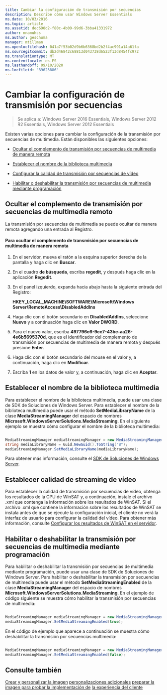 ```yaml
---
title: Cambiar la configuración de transmisión por secuencias
description: Describe cómo usar Windows Server Essentials
ms.date: 10/03/2016
ms.topic: article
ms.assetid: dec690d2-f80c-4b09-99d6-3bba41331972
author: nnamuhcs
ms.author: geschuma
manager: mtillman
ms.openlocfilehash: 041a7f53b02d9b6b6368bd2b2f4ac991a14a61fa
ms.sourcegitcommit: db2d46842c68813d043738d6523f13d8454fc972
ms.translationtype: MT
ms.contentlocale: es-ES
ms.lasthandoff: 09/10/2020
ms.locfileid: "89623886"
---
```

# <a name="change-media-streaming-settings"></a>Cambiar la configuración de transmisión por secuencias

>Se aplica a: Windows Server 2016 Essentials, Windows Server 2012 R2 Essentials, Windows Server 2012 Essentials

Existen varias opciones para cambiar la configuración de la transmisión por secuencias de multimedia. Están disponibles las siguientes opciones:

-   [Ocultar el complemento de transmisión por secuencias de multimedia de manera remota](Change-Media-Streaming-Settings.md#BKMK_DisableRemote)

-   [Establecer el nombre de la biblioteca multimedia](Change-Media-Streaming-Settings.md#BKMK_LibraryName)

-   [Configurar la calidad de transmisión por secuencias de vídeo](Change-Media-Streaming-Settings.md#BKMK_StreamingQuality)

-   [Habilitar o deshabilitar la transmisión por secuencias de multimedia mediante programación](Change-Media-Streaming-Settings.md#BKMK_Program)

##  <a name="hide-remote-media-streaming-add-in"></a><a name="BKMK_DisableRemote"></a> Ocultar el complemento de transmisión por secuencias de multimedia remoto
 La transmisión por secuencias de multimedia se puede ocultar de manera remota agregando una entrada al Registro.

#### <a name="to-hide-the-remote-media-streaming-add-in"></a>Para ocultar el complemento de transmisión por secuencias de multimedia de manera remota

1.  En el servidor, mueva el ratón a la esquina superior derecha de la pantalla y haga clic en **Buscar**.

2.  En el cuadro **de búsqueda**, escriba **regedit**, y después haga clic en la aplicación **Regedit**.

3.  En el panel izquierdo, expanda hacia abajo hasta la siguiente entrada del Registro:

     **HKEY_LOCAL_MACHINE\SOFTWARE\Microsoft\Windows Server\RemoteAccess\DisabledAddIns**

4.  Haga clic con el botón secundario en **DisabledAddIns**, seleccione **Nuevo** y a continuación haga clic en **Valor DWORD**.

5.  Para el nuevo valor, escriba **497796c6-9cc7-43be-aa26-4e6b5695370d**, que es el identificador del complemento de transmisión por secuencias de multimedia de manera remota y después presione **Enter**.

6.  Haga clic con el botón secundario del mouse en el valor y, a continuación, haga clic en **Modificar**.

7.  Escriba **1** en los datos de valor y, a continuación, haga clic en **Aceptar**.

##  <a name="set-the-media-library-name"></a><a name="BKMK_LibraryName"></a> Establecer el nombre de la biblioteca multimedia
 Para establecer el nombre de la biblioteca multimedia, puede usar una clase de SDK de Soluciones de Windows Server. Para establecer el nombre de la biblioteca multimedia puede usar el método **SetMediaLibraryName** de la clase **MediaStreamingManager** del espacio de nombres **Microsoft.WindowsServerSolutions.MediaStreaming**. En el siguiente ejemplo se muestra cómo configurar el nombre de la biblioteca multimedia:

```c#

MediaStreamingManager mediaStreamingManager = new MediaStreamingManager();
string mediaLibraryName = Guid.NewGuid().ToString("B");
mediaStreamingManager.SetMediaLibraryName(mediaLibraryName);

```

 Para obtener más información, consulte el [SDK de Soluciones de Windows Server](https://go.microsoft.com/fwlink/?LinkID=248648).

##  <a name="set-video-streaming-quality"></a><a name="BKMK_StreamingQuality"></a> Establecer calidad de streaming de vídeo
 Para establecer la calidad de transmisión por secuencias de vídeo, obtenga los resultados de la CPU de WinSAT y, a continuación, instale el archivo .xml que contenga la información sobre los resultados de WinSAT. Si el archivo .xml que contiene la información sobre los resultados de WinSAT se instala antes de que se ejecute la configuración inicial, el cliente no verá la interfaz de usuario para configurar la calidad del vídeo. Para obtener más información, consulte [Configurar los resultados de WinSAT en el servidor](Set-the-WinSAT-Score-on-the-Server.md).

##  <a name="programmatically-enable-or-disable-media-streaming"></a><a name="BKMK_Program"></a> Habilitar o deshabilitar la transmisión por secuencias de multimedia mediante programación
 Para habilitar o deshabilitar la transmisión por secuencias de multimedia mediante programación, puede usar una clase de SDK de Soluciones de Windows Server. Para habilitar o deshabilitar la transmisión por secuencias de multimedia puede usar el método **SetMediaStreamingEnabled** de la clase **MediaStreamingManager** del espacio de nombres **Microsoft.WindowsServerSolutions.MediaStreaming**. En el ejemplo de código siguiente se muestra cómo habilitar la transmisión por secuencias de multimedia:

```c#

MediaStreamingManager mediaStreamingManager = new MediaStreamingManager();
mediaStreamingManager.SetMediaStreamingEnabled(true);

```

 En el código de ejemplo que aparece a continuación se muestra cómo deshabilitar la transmisión por secuencias multimedia:

```c#

MediaStreamingManager mediaStreamingManager = new MediaStreamingManager();
mediaStreamingManager.SetMediaStreamingEnabled(false);
```

## <a name="see-also"></a>Consulte también
 [Crear y personalizar la imagen](Creating-and-Customizing-the-Image.md) [personalizaciones adicionales](Additional-Customizations.md) [preparar la imagen para probar la implementación de](Preparing-the-Image-for-Deployment.md) [la experiencia del cliente](Testing-the-Customer-Experience.md)